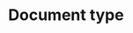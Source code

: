 ---
title: Document type
excerpt: ''
deprecated: false
hidden: false
metadata:
  title: ''
  description: ''
  robots: index
next:
  description: ''
---